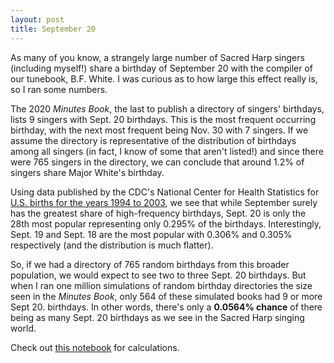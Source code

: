 ```yaml
---
layout: post
title: September 20
---
```


As many of you know, a strangely large number of Sacred Harp singers (including myself!) share a birthday of September 20 with the compiler of our tunebook, B.F. White. I was curious as to how large this effect really is, so I ran some numbers.

The 2020 *Minutes Book*, the last to publish a directory of singers' birthdays, lists 9 singers with Sept. 20 birthdays. This is the most frequent occurring birthday, with the next most frequent being Nov. 30 with 7 singers. If we assume the directory is representative of the distribution of birthdays among all singers (in fact, I know of some that aren't listed!) and since there were 765 singers in the directory, we can conclude that around 1.2% of singers share Major White's birthday.

Using data published by the CDC's National Center for Health Statistics for [U.S. births for the years 1994 to 2003](https://github.com/fivethirtyeight/data/tree/master/births), we see that while September surely has the greatest share of high-frequency birthdays, Sept. 20 is only the 28th most popular representing only 0.295% of the birthdays. Interestingly, Sept. 19 and Sept. 18 are the most popular with 0.306% and 0.305% respectively (and the distribution is much flatter).

So, if we had a directory of 765 random birthdays from this broader population, we would expect to see two to three Sept. 20 birthdays. But when I ran one million simulations of random birthday directories the size seen in the *Minutes Book*, only 564 of these simulated books had 9 or more Sept 20. birthdays. In other words, there's only a **0.0564% chance** of there being as many Sept. 20 birthdays as we see in the Sacred Harp singing world.

Check out [this notebook](https://colab.research.google.com/drive/1xggMOeY0fGK0OBL92f86YYTvzqUcMM7o?usp=sharing) for calculations.
